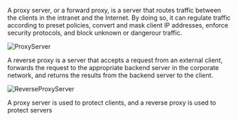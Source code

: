 A proxy server, or a forward proxy, is a server that routes traffic between the clients in the intranet and the Internet. By doing so, 
it can regulate traffic according to preset policies, convert and mask client IP addresses, enforce security protocols, and block
unknown or dangerour traffic.

![ProxyServer](https://www.jscape.com/hs-fs/hub/26878/file-13610973-png/images/forward_proxy-3.png?width=900&height=494&name=forward_proxy-3.png)

A reverse proxy is a server that accepts a request from an external client, forwards the request to the appropriate backend server in
the corporate network, and returns the results from the backend server to the client. 

![ReverseProxyServer](https://www.jscape.com/hs-fs/hub/26878/file-13614809-png/images/reverse_proxy-resized-600.png)

A proxy server is used to protect clients, and a reverse proxy is used to protect servers
